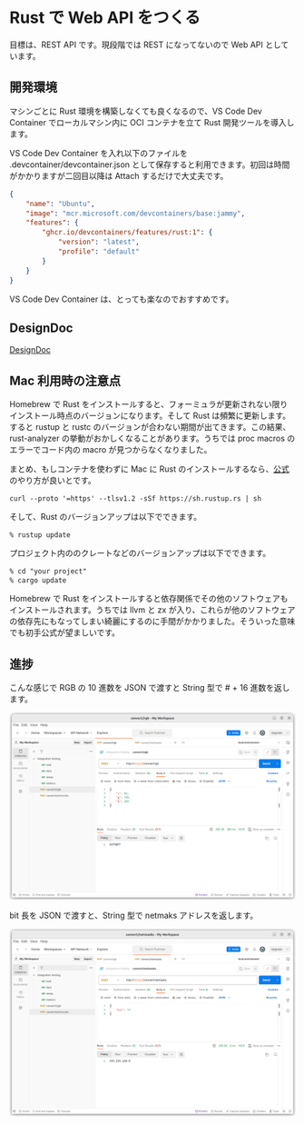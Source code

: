 # Rust で Web API をつくる

目標は、REST API です。現段階では REST になってないので Web API としています。

## 開発環境

マシンごとに Rust 環境を構築しなくても良くなるので、VS Code Dev Container でローカルマシン内に OCI コンテナを立て Rust 開発ツールを導入します。

VS Code Dev Container を入れ以下のファイルを .devcontainer/devcontainer.json として保存すると利用できます。初回は時間がかかりますが二回目以降は Attach するだけで大丈夫です。

```json
{
    "name": "Ubuntu",
    "image": "mcr.microsoft.com/devcontainers/base:jammy",
    "features": {
        "ghcr.io/devcontainers/features/rust:1": {
            "version": "latest",
            "profile": "default"
        }
    }
}
```

VS Code Dev Container は、とっても楽なのでおすすめです。

## DesignDoc

[DesignDoc](./Docs/DesignDoc.md)

## Mac 利用時の注意点

Homebrew で Rust をインストールすると、フォーミュラが更新されない限りインストール時点のバージョンになります。そして Rust は頻繁に更新します。すると rustup と rustc のバージョンが合わない期間が出てきます。この結果、rust-analyzer の挙動がおかしくなることがあります。うちでは proc macros のエラーでコード内の macro が見つからなくなりました。

まとめ、もしコンテナを使わずに Mac に Rust のインストールするなら、[公式](https://www.rust-lang.org/tools/install)のやり方が良いとです。

```shell
curl --proto '=https' --tlsv1.2 -sSf https://sh.rustup.rs | sh
```

そして、Rust のバージョンアップは以下でできます。

```shell
% rustup update
```

プロジェクト内ののクレートなどのバージョンアップは以下でできます。

```shell
% cd "your project"
% cargo update
```

Homebrew で Rust をインストールすると依存関係でその他のソフトウェアもインストールされます。うちでは llvm と zx が入り、これらが他のソフトウェアの依存先にもなってしまい綺麗にするのに手間がかかりました。そういった意味でも初手公式が望ましいです。

## 進捗

こんな感じで RGB の 10 進数を JSON で渡すと String 型で # + 16 進数を返します。

![Convert RGB](./Docs/images/Screenshot-convert-rgb.png)

bit 長を JSON で渡すと、String 型で netmaks アドレスを返します。

![Convert Netmasks](./Docs/images/Screenshot-convert-netmasks.png)
